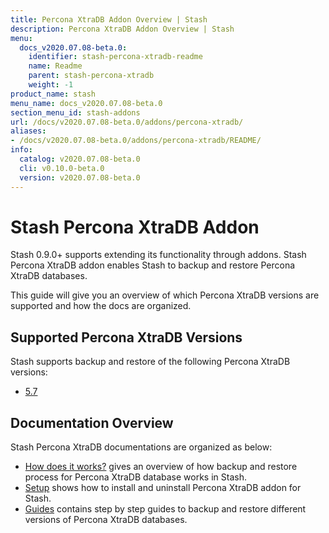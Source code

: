 ```yaml
---
title: Percona XtraDB Addon Overview | Stash
description: Percona XtraDB Addon Overview | Stash
menu:
  docs_v2020.07.08-beta.0:
    identifier: stash-percona-xtradb-readme
    name: Readme
    parent: stash-percona-xtradb
    weight: -1
product_name: stash
menu_name: docs_v2020.07.08-beta.0
section_menu_id: stash-addons
url: /docs/v2020.07.08-beta.0/addons/percona-xtradb/
aliases:
- /docs/v2020.07.08-beta.0/addons/percona-xtradb/README/
info:
  catalog: v2020.07.08-beta.0
  cli: v0.10.0-beta.0
  version: v2020.07.08-beta.0
---
```


# Stash Percona XtraDB Addon

Stash 0.9.0+ supports extending its functionality through addons. Stash Percona XtraDB addon enables Stash to backup and restore Percona XtraDB databases.

This guide will give you an overview of which Percona XtraDB versions are supported and how the docs are organized.

## Supported Percona XtraDB Versions

Stash supports backup and restore of the following Percona XtraDB versions:

- [5.7](/docs/v2020.07.08-beta.0/addons/percona-xtradb/guides/5.7/clustered)

## Documentation Overview

Stash Percona XtraDB documentations are organized as below:

- [How does it works?](/docs/v2020.07.08-beta.0/addons/percona-xtradb/overview) gives an overview of how backup and restore process for Percona XtraDB database works in Stash.
- [Setup](/docs/v2020.07.08-beta.0/addons/percona-xtradb/setup/install) shows how to install and uninstall Percona XtraDB addon for Stash.
- [Guides](/docs/v2020.07.08-beta.0/addons/percona-xtradb/guides/5.7/clustered) contains step by step guides to backup and restore different versions of Percona XtraDB databases.
